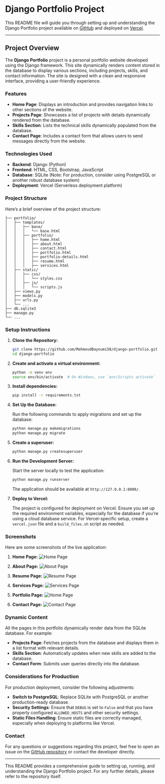 
# Django Portfolio Project

This README file will guide you through setting up and understanding the Django Portfolio project available on [GitHub](https://github.com/MahmoudBayoumi58/django-portfolio) and deployed on [Vercel](https://django-portfolio-6e60o6x7k-mahmoud-bayoumis-projects.vercel.app/).

---

## Project Overview

The **Django Portfolio** project is a personal portfolio website developed using the Django framework. This site dynamically renders content stored in the database to display various sections, including projects, skills, and contact information. The site is designed with a clean and responsive interface, providing a user-friendly experience.

### Features

- **Home Page**: Displays an introduction and provides navigation links to other sections of the website.
- **Projects Page**: Showcases a list of projects with details dynamically rendered from the database.
- **Skills Section**: Lists the technical skills dynamically populated from the database.
- **Contact Page**: Includes a contact form that allows users to send messages directly from the website.

### Technologies Used

- **Backend**: Django (Python)
- **Frontend**: HTML, CSS, Bootstrap, JavaScript
- **Database**: SQLite (Note: For production, consider using PostgreSQL or another robust database system)
- **Deployment**: Vercel (Serverless deployment platform)

### Project Structure

Here’s a brief overview of the project structure:

```plaintext
├── portfolio/
│   ├── templates/
│   │   ├── base/
│   │   │   └── base.html
│   │   ├── portfolio/
│   │   │   ├── home.html
│   │   │   ├── about.html
│   │   │   ├── contact.html
│   │   │   ├── portfolio.html
│   │   │   ├── portfolio-details.html
│   │   │   ├── resume.html
│   │   │   ├── services.html
│   ├── static/
│   │   ├── css/
│   │   │   └── styles.css
│   │   ├── js/
│   │   │   └── scripts.js
│   ├── views.py
│   ├── models.py
│   ├── urls.py
│   └── ...
├── db.sqlite3
├── manage.py
└── ...
```

### Setup Instructions

1. **Clone the Repository:**

   ```bash
   git clone https://github.com/MahmoudBayoumi58/django-portfolio.git
   cd django-portfolio
   ```
2. **Create and activate a virtual environment:**
    ```bash
    python -m venv env
    source env/bin/activate  # On Windows, use `env\Scripts activate`
    ```

3. **Install dependencies:**
    ```bash
    pip install -r requirements.txt
    ```


4. **Set Up the Database:**

   Run the following commands to apply migrations and set up the database:

   ```bash
   python manage.py makemigrations
   python manage.py migrate
   ```
5. **Create a superuser:**
    ```bash
    python manage.py createsuperuser
    ```

6. **Run the Development Server:**

   Start the server locally to test the application:

   ```bash
   python manage.py runserver
   ```

   The application should be available at `http://127.0.0.1:8000/`.


7. **Deploy to Vercel:**

   The project is configured for deployment on Vercel. Ensure you set up the required environment variables, especially for the database if you're using a cloud database service. For Vercel-specific setup, create a `vercel.json` file and a `build_files.sh` script as needed.

### Screenshots

Here are some screenshots of the live application:

1. **Home Page:**
   ![Home Page](https://raw.githubusercontent.com/MahmoudBayoumi58/django-portfolio/main/staticfiles/portfolio/img/portfolio-images/home.png)

2. **About Page:**
   ![About Page](https://raw.githubusercontent.com/MahmoudBayoumi58/django-portfolio/main/staticfiles/portfolio/img/portfolio-images/about.png)

3. **Resume Page:**
   ![Resume Page](https://raw.githubusercontent.com/MahmoudBayoumi58/django-portfolio/main/staticfiles/portfolio/img/portfolio-images/resume.png)

4. **Services Page:**
   ![Services Page](https://raw.githubusercontent.com/MahmoudBayoumi58/django-portfolio/main/staticfiles/portfolio/img/portfolio-images/services.png)

5. **Portfolio Page:**
   ![Home Page](https://raw.githubusercontent.com/MahmoudBayoumi58/django-portfolio/main/staticfiles/portfolio/img/portfolio-images/portfolio.png)

6. **Contact Page:**
   ![Contact Page](https://raw.githubusercontent.com/MahmoudBayoumi58/django-portfolio/main/staticfiles/portfolio/img/portfolio-images/contact.png)


### Dynamic Content

All the pages in this portfolio dynamically render data from the SQLite database. For example:

- **Projects Page**: Fetches projects from the database and displays them in a list format with relevant details.
- **Skills Section**: Automatically updates when new skills are added to the database.
- **Contact Form**: Submits user queries directly into the database.

### Considerations for Production

For production deployment, consider the following adjustments:

- **Switch to PostgreSQL**: Replace SQLite with PostgreSQL or another production-ready database.
- **Security Settings**: Ensure that `DEBUG` is set to `False` and that you have properly configured `ALLOWED_HOSTS` and other security settings.
- **Static Files Handling**: Ensure static files are correctly managed, especially when deploying to platforms like Vercel.

### Contact

For any questions or suggestions regarding this project, feel free to open an issue on the [GitHub repository](https://github.com/MahmoudBayoumi58/django-portfolio) or contact the developer directly.

--- 

This README provides a comprehensive guide to setting up, running, and understanding the Django Portfolio project. For any further details, please refer to the repository itself.

